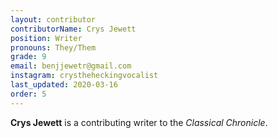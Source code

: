 ```yaml
---
layout: contributor
contributorName: Crys Jewett
position: Writer
pronouns: They/Them
grade: 9
email: benjjewetr@gmail.com
instagram: crystheheckingvocalist
last_updated: 2020-03-16
order: 5
---
```

**Crys Jewett** is a contributing writer to the *Classical Chronicle*.
